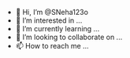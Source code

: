 - 👋 Hi, I’m @SNeha123o
- 👀 I’m interested in ...
- 🌱 I’m currently learning ...
- 💞️ I’m looking to collaborate on ...
- 📫 How to reach me ...

<!---
SNeha123o/SNeha123o is a ✨ special ✨ repository because its `README.md` (this file) appears on your GitHub profile.
You can click the Preview link to take a look at your changes.
--->
